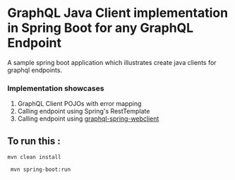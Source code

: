 # GraphQL Java Client implementation in Spring Boot for any GraphQL Endpoint

A sample spring boot application which illustrates create java clients for graphql endpoints.

### Implementation showcases

1. GraphQL Client POJOs with error mapping
2. Calling endpoint using Spring's RestTemplate
3. Calling endpoint using [graphql-spring-webclient](https://github.com/graphql-java-kickstart/graphql-spring-webclient)

## To run this :
`` mvn clean install ``

`` mvn spring-boot:run``
